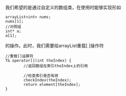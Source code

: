 我们希望的是通过自定义的数组类，在使用时能够实现形如   
```
arrayList<int> nums;
nums[1];
//对照组
int* a;
a[1];
```
的操作。此时，我们需要给arrayList重载[ ]操作符   
```
//重载[]运算符
T& operator[](int theIndex) {
        //返回数组在索引theIndex上的引用

        //检查索引是否有效
        checkIndex(theIndex);
        return element[theIndex];
}
```